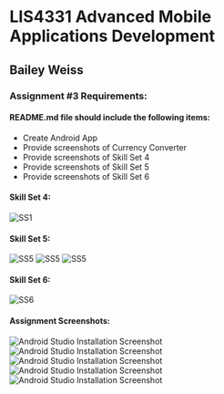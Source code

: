 # LIS4331 Advanced Mobile Applications Development

## Bailey Weiss

### Assignment #3 Requirements:

#### README.md file should include the following items:
- Create Android App 
- Provide screenshots of Currency Converter 
- Provide screenshots of Skill Set 4 
- Provide screenshots of Skill Set 5 
- Provide screenshots of Skill Set 6 

#### Skill Set 4:
![SS1](img/ss4.png)

#### Skill Set 5:
![SS5](img/Odd.png)
![SS5](img/Even.png)
![SS5](img/invalid.png)

#### Skill Set 6:
![SS6](img/PaintCalculator.png)

#### Assignment Screenshots:
![Android Studio Installation Screenshot](img/convert1.png)
![Android Studio Installation Screenshot](img/convert2.png)
![Android Studio Installation Screenshot](img/convert3.png)
![Android Studio Installation Screenshot](img/toast.png)
![Android Studio Installation Screenshot](img/convert.gif)